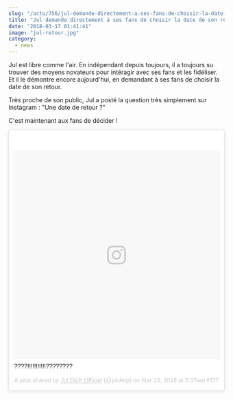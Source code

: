```yaml
--- 
slug: "/actu/756/jul-demande-directement-a-ses-fans-de-choisir-la-date-de-son-retour"
title: "Jul demande directement à ses fans de choisir la date de son retour"
date: "2018-03-17 01:41:41"
image: "jul-retour.jpg"
category:
  - news
---
```

<p>Jul est libre comme l'air. En indépendant depuis toujours, il a toujours su trouver des moyens novateurs pour intéragir avec ses fans et les fidéliser. Et il le démontre encore aujourd'hui, en demandant à ses fans de choisir la date de son retour.</p>

<p>Très proche de son public, Jul a posté la question très simplement sur Instagram : "Une date de retour ?"</p>

<p>C'est maintenant aux fans de décider ! </p>

<blockquote class="instagram-media" data-instgrm-captioned data-instgrm-permalink="https://www.instagram.com/p/BgWBTVknHMQ/" data-instgrm-version="8" style=" background:#FFF; border:0; border-radius:3px; box-shadow:0 0 1px 0 rgba(0,0,0,0.5),0 1px 10px 0 rgba(0,0,0,0.15); margin: 1px; max-width:658px; padding:0; width:99.375%; width:-webkit-calc(100% - 2px); width:calc(100% - 2px);"><div style="padding:8px;"> <div style=" background:#F8F8F8; line-height:0; margin-top:40px; padding:50.0% 0; text-align:center; width:100%;"> <div style=" background:url(data:image/png;base64,iVBORw0KGgoAAAANSUhEUgAAACwAAAAsCAMAAAApWqozAAAABGdBTUEAALGPC/xhBQAAAAFzUkdCAK7OHOkAAAAMUExURczMzPf399fX1+bm5mzY9AMAAADiSURBVDjLvZXbEsMgCES5/P8/t9FuRVCRmU73JWlzosgSIIZURCjo/ad+EQJJB4Hv8BFt+IDpQoCx1wjOSBFhh2XssxEIYn3ulI/6MNReE07UIWJEv8UEOWDS88LY97kqyTliJKKtuYBbruAyVh5wOHiXmpi5we58Ek028czwyuQdLKPG1Bkb4NnM+VeAnfHqn1k4+GPT6uGQcvu2h2OVuIf/gWUFyy8OWEpdyZSa3aVCqpVoVvzZZ2VTnn2wU8qzVjDDetO90GSy9mVLqtgYSy231MxrY6I2gGqjrTY0L8fxCxfCBbhWrsYYAAAAAElFTkSuQmCC); display:block; height:44px; margin:0 auto -44px; position:relative; top:-22px; width:44px;"></div></div> <p style=" margin:8px 0 0 0; padding:0 4px;"> <a href="https://www.instagram.com/p/BgWBTVknHMQ/" style=" color:#000; font-family:Arial,sans-serif; font-size:14px; font-style:normal; font-weight:normal; line-height:17px; text-decoration:none; word-wrap:break-word;" target="_blank">????!!!!!!!!!!!????????</a></p> <p style=" color:#c9c8cd; font-family:Arial,sans-serif; font-size:14px; line-height:17px; margin-bottom:0; margin-top:8px; overflow:hidden; padding:8px 0 7px; text-align:center; text-overflow:ellipsis; white-space:nowrap;">A post shared by <a href="https://www.instagram.com/juldetp/" style=" color:#c9c8cd; font-family:Arial,sans-serif; font-size:14px; font-style:normal; font-weight:normal; line-height:17px;" target="_blank"> Jul D&P Officiel</a> (@juldetp) on <time style=" font-family:Arial,sans-serif; font-size:14px; line-height:17px;" datetime="2018-03-15T12:35:32+00:00">Mar 15, 2018 at 5:35am PDT</time></p></div></blockquote> <script async defer src="//www.instagram.com/embed.js"></script>